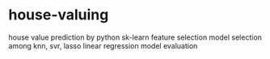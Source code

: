 # house-valuing
house value prediction by python sk-learn
feature selection
model selection among knn, svr, lasso linear regression
model evaluation
